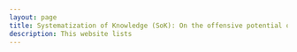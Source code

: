 ```yaml
---
layout: page
title: Systematization of Knowledge (SoK): On the offensive potential of AI
description: This website lists 
---
```


